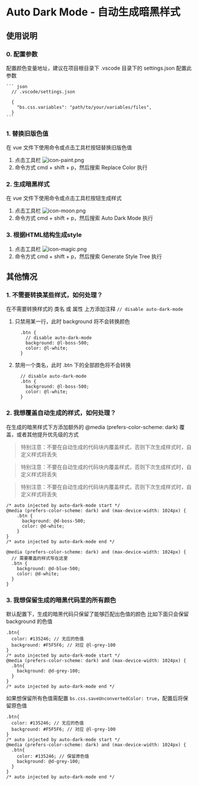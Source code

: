 # Auto Dark Mode - 自动生成暗黑样式

## 使用说明

### 0. 配置参数

配置颜色变量地址，建议在项目根目录下 .vscode 目录下的 settings.json 配置此参数

    ``` json
      // .vscode/settings.json

      {
        "bs.css.variables": "path/to/your/variables/files",
      }
    ```

### 1. 替换旧版色值

在 vue 文件下使用命令或点击工具栏按钮替换旧版色值

1. 点击工具栏 ![icon-paint.png](https://img.bosszhipin.com/static/file/2022/hoj7lgvsyq1662101737648.png)
2. 命令方式 cmd + shift + p，然后搜索 Replace Color 执行

### 2. 生成暗黑样式

在 vue 文件下使用命令或点击工具栏按钮生成样式

1. 点击工具栏 ![icon-moon.png](https://img.bosszhipin.com/static/file/2022/hqa0pjvq141661917538860.png)
2. 命令方式 cmd + shift + p，然后搜索 Auto Dark Mode 执行

### 3. 根据HTML结构生成style

1. 点击工具栏 ![icon-magic.png](https://img.bosszhipin.com/static/file/2022/ctpn9qy8p01663578433077.png)
2. 命令方式 cmd + shift + p，然后搜索 Generate Style Tree 执行

## 其他情况

### 1. 不需要转换某些样式，如何处理？

在不需要转换样式的 类名 或 属性 上方添加注释 `// disable auto-dark-mode`

1. 只禁用某一行，此时 background 将不会转换颜色

    ``` less
      .btn {
        // disable auto-dark-mode
        background: @l-boss-500;
        color: @l-white;
      }
    ```

2. 禁用一个类名，此时 .btn 下的全部颜色将不会转换

    ``` less
      // disable auto-dark-mode
      .btn {
        background: @l-boss-500;
        color: @l-white;
      }
    ```

### 2. 我想覆盖自动生成的样式，如何处理？

在生成的暗黑样式下方添加额外的 @media (prefers-color-scheme: dark) 覆盖，或者其他提升优先级的方式

> 特别注意：不要在自动生成的代码块内覆盖样式，否则下次生成样式时，自定义样式将丢失

> 特别注意：不要在自动生成的代码块内覆盖样式，否则下次生成样式时，自定义样式将丢失

> 特别注意：不要在自动生成的代码块内覆盖样式，否则下次生成样式时，自定义样式将丢失

``` less
/* auto injected by auto-dark-mode start */
@media (prefers-color-scheme: dark) and (max-device-width: 1024px) {
    .btn {
      background: @d-boss-500;
      color: @d-white;
    }
}
/* auto injected by auto-dark-mode end */

@media (prefers-color-scheme: dark) and (max-device-width: 1024px) {
  // 需要覆盖的样式写在这里
  .btn {
    background: @d-blue-500;
    color: @d-white;
  }
}
```

### 3. 我想保留生成的暗黑代码里的所有颜色

默认配置下，生成的暗黑代码只保留了能够匹配出色值的颜色
比如下面只会保留 background 的色值

``` less
.btn{
  color: #135246; // 无应的色值
  background: #F5F5F6; // 对应 @l-grey-100
}
/* auto injected by auto-dark-mode start */
@media (prefers-color-scheme: dark) and (max-device-width: 1024px) {
  .btn{
    background: @d-grey-100;
  }
}
/* auto injected by auto-dark-mode end */
```

如果想保留所有色值需配置 `bs.css.saveUnconvertedColor: true`，配置后将保留原色值

``` less
.btn{
  color: #135246; // 无应的色值
  background: #F5F5F6; // 对应 @l-grey-100
}
/* auto injected by auto-dark-mode start */
@media (prefers-color-scheme: dark) and (max-device-width: 1024px) {
  .btn{
    color: #135246; // 保留原色值
    background: @d-grey-100;
  }
}
/* auto injected by auto-dark-mode end */
```
